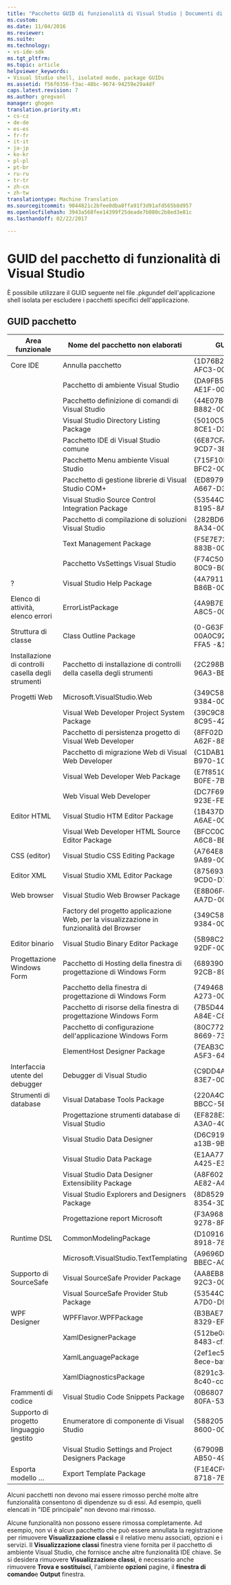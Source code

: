 ```yaml
---
title: "Pacchetto GUID di funzionalità di Visual Studio | Documenti di Microsoft"
ms.custom: 
ms.date: 11/04/2016
ms.reviewer: 
ms.suite: 
ms.technology:
- vs-ide-sdk
ms.tgt_pltfrm: 
ms.topic: article
helpviewer_keywords:
- Visual Studio shell, isolated mode, package GUIDs
ms.assetid: f56f0356-f3ac-48bc-9674-94259e29a4df
caps.latest.revision: 7
ms.author: gregvanl
manager: ghogen
translation.priority.mt:
- cs-cz
- de-de
- es-es
- fr-fr
- it-it
- ja-jp
- ko-kr
- pl-pl
- pt-br
- ru-ru
- tr-tr
- zh-cn
- zh-tw
translationtype: Machine Translation
ms.sourcegitcommit: 9044821c2bfee0dba8ffa91f3d91afd565b8d957
ms.openlocfilehash: 3943a568fee14399f25deade7b080c2b8ed3e81c
ms.lasthandoff: 02/22/2017

---
```

# <a name="package-guids-of-visual-studio-features"></a>GUID del pacchetto di funzionalità di Visual Studio
È possibile utilizzare il GUID seguente nel file .pkgundef dell'applicazione shell isolata per escludere i pacchetti specifici dell'applicazione.  
  
## <a name="package-guids"></a>GUID pacchetto  
  
|Area funzionale|Nome del pacchetto non elaborati|GUID pacchetto|  
|------------------|----------------------|------------------|  
|Core IDE|Annulla pacchetto|{1D76B2E0-F11B-11D2-AFC3-00105A9991EF}|  
||Pacchetto di ambiente Visual Studio|{DA9FB551-C724-11d0-AE1F-00A0C90FFFC3}|  
||Pacchetto definizione di comandi di Visual Studio|{44E07B02-29A5-11D3-B882-00C04F79F802}|  
||Visual Studio Directory Listing Package|{5010C52F-44AB-4051-8CE1-D36C20D989B4}|  
||Pacchetto IDE di Visual Studio comune|{6E87CFAD-6C05-4ADF-9CD7-3B7943875B7C}|  
||Pacchetto Menu ambiente Visual Studio|{715F10EB-9E99-11D2-BFC2-00C04F990235}|  
||Pacchetto di gestione librerie di Visual Studio COM+|{ED8979BC-B02F-4dA9-A667-D3256C36220A}|  
||Visual Studio Source Control Integration Package|{53544C4D-E3F8-4AA0-8195-8A8D16019423}|  
||Pacchetto di compilazione di soluzioni Visual Studio|{282BD676-8B5B-11D0-8A34-00A0C91E2ACD}|  
||Text Management Package|{F5E7E720-1401-11d1-883B-0000F87579D2}|  
||Pacchetto VsSettings Visual Studio|{F74C5077-D848-4630-80C9-B00E68A1CA0C}|  
|?|Visual Studio Help Package|{4A791146-19E4-11D3-B86B-00C04F79F802}|  
|Elenco di attività, elenco errori|ErrorListPackage|{4A9B7E50-AA16-11D0-A8C5-00A0C921A4D2}|  
|Struttura di classe|Class Outline Package|{0-G63F-00A0C922E851&21;AF45B0 FFA5 -&11;D}|  
|Installazione di controlli casella degli strumenti|Pacchetto di installazione di controlli della casella degli strumenti|{2C298B35-07DA-45F1-96A3-BE55D91C8d7A}|  
|Progetti Web|Microsoft.VisualStudio.Web|{349C5850-65DF-11DA-9384-00065B846F21}|  
||Visual Web Developer Project System Package|{39C9C826-8EF8-4079-8C95-428F5B1C323F}|  
||Pacchetto di persistenza progetto di Visual Web Developer|{8FF02D1A-C177-4AC8-A62F-88FC6EA65F57}|  
||Pacchetto di migrazione Web di Visual Web Developer|{C1DAB116-2D63-493A-B970-10D7DD0B476E}|  
||Visual Web Developer Web Package|{E7f851C8-6267-4794-B0FE-7BCAB6DACBB4}|  
||Web Visual Web Developer|{DC7F691A-91FC-4F7B-923E-FE829C3A18DC}|  
|Editor HTML|Visual Studio HTM Editor Package|{1B437D20-F8FE-11D2-A6AE-00104BCC7269}|  
||Visual Web Developer HTML Source Editor Package|{BFCC0C3C-6F87-4285-A6C8-BB616061800D}|  
|CSS (editor)|Visual Studio CSS Editing Package|{A764E895-518D-11d2-9A89-00C04F79EFC3}|  
|Editor XML|Visual Studio XML Editor Package|{87569308-4813-40A0-9CD0-D7A30838CA3F}|  
|Web browser|Visual Studio Web Browser Package|{E8B06F41-6D01-11D2-AA7D-00C04F990343}|  
||Factory del progetto applicazione Web, per la visualizzazione in funzionalità del Browser|{349C5851-65DF-11DA-9384-00065B846F21}|  
|Editor binario|Visual Studio Binary Editor Package|{5B98C2C0-CD7B-11D0-92DF-00A0C9138C45}|  
|Progettazione Windows Form|Pacchetto di Hosting della finestra di progettazione di Windows Form|{68939055-38E0-4D17-92CB-8909710D8178}|  
||Pacchetto della finestra di progettazione di Windows Form|{7494682B-37A0-11D2-A273-00C04F8EF4FF}|  
||Pacchetto di risorse della finestra di progettazione Windows Form|{7B5D447B-0B12-41EA-A84E-C822034422D4}|  
||Pacchetto di configurazione dell'applicazione Windows Form|{80C7728B-70A6-4528-8669-73E02D1B9C41}|  
||ElementHost Designer Package|{7EAB3C71-59FF-4571-A5F3-643F255FC2E6}|  
|Interfaccia utente del debugger|Debugger di Visual Studio|{C9DD4A57-47FB-11D2-83E7-00C04F9902C1}|  
|Strumenti di database|Visual Database Tools Package|{220A4C17-7E7C-4663-BBCC-5E607C6543CD}|  
||Progettazione strumenti database di Visual Studio|{EF828E39-70F5-4b8e-A3A0-4C0ECD28A69A}|  
||Visual Studio Data Designer|{D6C919AA-1217-41E2-a13B-9B92E1866305}|  
||Visual Studio Data Package|{E1AA7737-69BE-43d0-A425-E3097651E192}|  
||Visual Studio Data Designer Extensibility Package|{A8F602E2-40CE-4dAF-AE82-A457A91728B9}|  
||Visual Studio Explorers and Designers Package|{8D8529D3-625D-4496-8354-3DAD630ECC1B}|  
||Progettazione report Microsoft|{F3A96850-E2AE-4E00-9278-8FE23F225A0D}|  
|Runtime DSL|CommonModelingPackage|{D1091694-EA72-4BDD-8918-78324CC25448}|  
||Microsoft.VisualStudio.TextTemplating|{A9696DE6-E209-414D-BBEC-A0506fb0E924}|  
|Supporto di SourceSafe|Visual SourceSafe Provider Package|{AA8EB8CD-7A51-11D0-92C3-00A0C9138C45}|  
||Visual SourceSafe Provider Stub Package|{53544C4D-B03D-4209-A7D0-D9DD13A4019B}|  
|WPF Designer|WPFFlavor.WPFPackage|{B3BAE735-386C-4030-8329-EF48EEDA4036}|  
||XamlDesignerPackage|{512be089-83ec-4cc6-8483-cf16565ae209}|  
||XamlLanguagePackage|{2ef1ec52-c8bf-4fe0-8ece-ba9c0d5d1603}|  
||XamlDiagnosticsPackage|{8291c340-36b8-4c91-8c40-cce75398ff75}|  
|Frammenti di codice|Visual Studio Code Snippets Package|{0B680757-2C29-4531-80FA-535A5178AA98}|  
|Supporto di progetto linguaggio gestito|Enumeratore di componente di Visual Studio|{588205E0-66e0-11D3-8600-00C04F6123B3}|  
||Visual Studio Settings and Project Designers Package|{67909B06-91E9-4F3E-AB50-495046BE9A9A}|  
|Esporta modello …|Export Template Package|{F1E4CFCA-4573-4345-8718-7BDE2b1F0BE8}|  
  
 Alcuni pacchetti non devono mai essere rimosso perché molte altre funzionalità consentono di dipendenze su di essi. Ad esempio, quelli elencati in "IDE principale" non devono mai rimosso.  
  
 Alcune funzionalità non possono essere rimossa completamente. Ad esempio, non vi è alcun pacchetto che può essere annullata la registrazione per rimuovere **Visualizzazione classi** e il relativo menu associati, opzioni e i servizi. Il **Visualizzazione classi** finestra viene fornita per il pacchetto di ambiente Visual Studio, che fornisce anche altre funzionalità IDE chiave. Se si desidera rimuovere **Visualizzazione classi**, è necessario anche rimuovere **Trova e sostituisci**, l'ambiente **opzioni** pagine, il **finestra di comando**e **Output** finestra.
